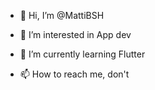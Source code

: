 - 👋 Hi, I’m @MattiBSH
- 👀 I’m interested in App dev
- 🌱 I’m currently learning Flutter

- 📫 How to reach me, don't

<!---
MattiBSH/MattiBSH is a ✨ special ✨ repository because its `README.md` (this file) appears on your GitHub profile.
You can click the Preview link to take a look at your changes.
--->
